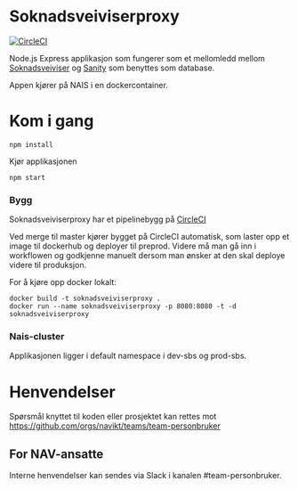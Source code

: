 # Soknadsveiviserproxy
[![CircleCI](https://circleci.com/gh/navikt/soknadsveiviserproxy.svg?style=svg)](https://circleci.com/gh/navikt/soknadsveiviserproxy)

Node.js Express applikasjon som fungerer som et mellomledd mellom [Soknadsveiviser](https://github.com/navikt/soknadsveiviser) og [Sanity](https://www.sanity.io/) som benyttes som database.

Appen kjører på NAIS i en dockercontainer.

# Kom i gang

```
npm install
```

Kjør applikasjonen

```
npm start
```

### Bygg

Soknadsveiviserproxy har et pipelinebygg på [CircleCI](https://circleci.com/gh/navikt/soknadsveiviserproxy)

Ved merge til master kjører bygget på CircleCI automatisk, som laster opp et image til dockerhub og deployer til preprod. Videre må man gå inn i workflowen og godkjenne manuelt dersom man ønsker at den skal deploye videre til produksjon.

For å kjøre opp docker lokalt:
```
docker build -t soknadsveiviserproxy .
docker run --name soknadsveiviserproxy -p 8080:8080 -t -d soknadsveiviserproxy
```

### Nais-cluster
Applikasjonen ligger i default namespace i dev-sbs og prod-sbs.

# Henvendelser

Spørsmål knyttet til koden eller prosjektet kan rettes mot https://github.com/orgs/navikt/teams/team-personbruker

## For NAV-ansatte

Interne henvendelser kan sendes via Slack i kanalen #team-personbruker. 

